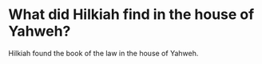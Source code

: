 # What did Hilkiah find in the house of Yahweh?

Hilkiah found the book of the law in the house of Yahweh.
